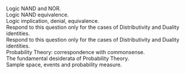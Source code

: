 Logic NAND and NOR.  
Logic NAND equivalence.  
Logic implication, denial, equivalence.  
Respond to this question only for the cases of Distributivity and Duality identities.   
Respond to this question only for the cases of Distributivity and Duality identities.  
Probability Theory: correspondence with commonsense.  
The fundamental desiderata of Probability Theory.  
Sample space, events and probability measure. 
